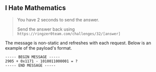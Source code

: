 I Hate Mathematics
------------------

> You have 2 seconds to send the answer.
>
> Send the answer back using `https://ringzer0team.com/challenges/32/[answer]`


The message is non-static and refreshes with each request. Below is an example
of the payload's format.

```text
----- BEGIN MESSAGE -----
2905 + 0x1171 - 1010011000001 = ?
----- END MESSAGE -----
```
